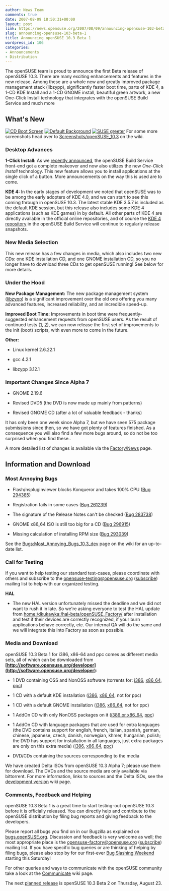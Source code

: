 ```yaml
---
author: News Team
comments: true
date: 2007-08-09 18:50:31+00:00
layout: post
link: https://news.opensuse.org/2007/08/09/announcing-opensuse-103-beta-1/
slug: announcing-opensuse-103-beta-1
title: Announcing openSUSE 10.3 Beta 1
wordpress_id: 106
categories:
- Announcements
- Distribution
---
```


The openSUSE team is proud to announce the first Beta release of openSUSE 10.3. There are many exciting enhancements and features in the new release. Among these are a whole new and greatly improved package management stack (libzypp), significantly faster boot time, parts of KDE 4, a 1-CD KDE Install and a 1-CD GNOME install, beautiful green artwork, a new One-Click Install technology that integrates with the openSUSE Build Service and much more


## What's New




[![CD Boot Screen](//news.opensuse.org/wp-content/uploads/2007/08/103_cdboot_thumb.jpg)](//news.opensuse.org/wp-content/uploads/2007/08/103_cdboot.png)  [![Default Background](//news.opensuse.org/wp-content/uploads/2007/08/background_thumb.jpg)](//news.opensuse.org/wp-content/uploads/2007/08/background.png) [![SUSE greeter](//news.opensuse.org/wp-content/uploads/2007/08/susegreeter_thumb.jpg)](//news.opensuse.org/wp-content/uploads/2007/08/susegreeter.png)
For some more screenshots head over to [Screenshots/openSUSE_10.3](http://en.opensuse.org/Screenshots/openSUSE_10.3) on the wiki.


### Desktop Advances


**1-Click Install:** As we [recently announced](//news.opensuse.org/?p=102), the openSUSE Build Service front-end got a complete makeover and now also utilizes the new _One-Click Install_ technology. This new feature allows you to install applications at the single click of a button. More announcements on the way this is used are to come.

**KDE 4:** In the early stages of development we noted that openSUSE was to be among the early adopters of KDE 4.0, and we can start to see this coming through in openSUSE 10.3. The latest stable KDE 3.5.7 is included as the default KDE session, but this release also includes some KDE 4 applications (such as KDE games) in by default. All other parts of KDE 4 are directly available in the official online repositories, and of course the [KDE 4 repository](http://opensuse.org/KDE4) in the openSUSE Build Service will continue to regularly release snapshots.


### New Media Selection


This new release has a few changes in media, which also includes two new CDs: one KDE installation CD, and one GNOME installation CD, so you no longer have to download three CDs to get openSUSE running! See below for more details.

<!-- more -->


### Under the Hood


**New Package Management:** The new package management system ([libzypp](http://opensuse.org/Libzypp)) is a significant improvement over the old one offering you many advanced features, increased reliability, and an incredible speed-up.

**Improved Boot Time:** Improvements in boot time were frequently-suggested enhancement requests from openSUSE users. As the result of continued tests ([1](http://opensuse.org/Boottime), [2](http://opensuse.org)), we can now release the first set of improvements to the init (boot) scripts, with even more to come in the future.

**Other:**



	
  * Linux kernel 2.6.22.1

	
  * gcc 4.2.1

	
  * libzypp 3.12.1




### Important Changes Since Alpha 7





	
  * GNOME 2.19.6

	
  * Revised DVD5 (the DVD is now made up mainly from patterns)

	
  * Revised GNOME CD (after a lot of valuable feedback - thanks)


It has only been one week since Alpha 7, but we have seen 575 package submissions since then, so we have got plenty of features finished. As a consequence you will also find a few more bugs around, so do not be too surprised when you find these..

A more detailed list of changes is available via the [Factory/News](http://opensuse.org/Factory/News) page.


## Information and Download




### Most Annoying Bugs





	
  * Flash/nspluginviewer blocks Konqueror and takes 100% CPU ([Bug 294385](https://bugzilla.novell.com/show_bug.cgi?id=294385))

	
  * Registration fails in some cases ([Bug 261239](https://bugzilla.novell.com/show_bug.cgi?id=261239))

	
  * The signature of the Release Notes can't be checked ([Bug 283738](https://bugzilla.novell.com/show_bug.cgi?id=283738))

	
  * GNOME x86_64 ISO is still too big for a CD ([Bug 296915](https://bugzilla.novell.com/show_bug.cgi?id=296915))

	
  * Missing calculation of installing RPM size ([Bug 293039](https://bugzilla.novell.com/show_bug.cgi?id=293039))


See the [Bugs:Most_Annoying_Bugs_10.3_dev](http://en.opensuse.org/Bugs:Most_Annoying_Bugs_10.3_dev) page on the wiki for an up-to-date list.


### Call for Testing


If you want to help testing our standard test-cases, please coordinate with others and subscribe to the [opensuse-testing@opensuse.org](mailto:opensuse-testing@opensuse.org) ([subscribe](mailto:opensuse-testing+subscribe@opensuse.org)) mailing list to help with our organized testing.

**HAL**



	
  * The new HAL version unfortunately missed the deadline and we did not want to rush it in late. So we're asking everyone to test the HAL update from [home:/dkukawka:/hal-beta/openSUSE_Factory/](http://download.opensuse.org/repositories/home:/dkukawka:/hal-beta/openSUSE_Factory/) after installation and test if their devices are correctly recognized, if your  burn applications behave correctly, etc. Our internal QA will do the same and we will integrate this into Factory as soon as possible.




### Media and Download


openSUSE 10.3 Beta 1 for i386, x86-64 and ppc comes as different media sets, all of which can be downloaded from **[http://software.opensuse.org/developer](http://software.opensuse.org/developer)**:



	
  * 1 DVD containing OSS and NonOSS software (torrents for: [i386](http://download.opensuse.org/distribution/10.3-Beta1/iso/torrent/openSUSE-10.3-Beta1-DVD-i386.torrent), [x86_64](http://download.opensuse.org/distribution/10.3-Beta1/iso/torrent/openSUSE-10.3-Beta1-DVD-x86_64.torrent), [ppc](http://download.opensuse.org/distribution/10.3-Beta1/iso/torrent/openSUSE-10.3-Beta1-DVD-ppc.torrent))

	
  * 1 CD with a default KDE installation ([i386](http://download.opensuse.org/distribution/10.3-Beta1/iso/cd/openSUSE-10.3-Beta1-KDE-i386.iso), [x86_64](http://download.opensuse.org/distribution/10.3-Beta1/iso/cd/openSUSE-10.3-Beta1-KDE-x86_64.iso), not for ppc)

	
  * 1 CD with a default GNOME installation ([i386](http://download.opensuse.org/distribution/10.3-Beta1/iso/cd/openSUSE-10.3-Beta1-GNOME-i386.iso), [x86_64](http://download.opensuse.org/distribution/10.3-Beta1/iso/cd/openSUSE-10.3-Beta1-GNOME-x86_64.iso), not for ppc)

	
  * 1 AddOn CD with only NonOSS packages on it ([i386 or x86_64](http://download.opensuse.org/distribution/10.3-Beta1/iso/cd/openSUSE-10.3-Beta1-Addon-NonOSS-BiArch.iso), [ppc](http://download.opensuse.org/distribution/10.3-Beta1/iso/cd/openSUSE-10.3-Beta1-Addon-NonOSS-ppc.iso))

	
  * 1 AddOn CD with language packages that are used for extra languages (the DVD contains support for english, french, italian, spanish, german, chinese, japanese, czech, danish, norwegian, khmer, hungarian, polish; the DVD has support for installation in all languages, just extra packages are only on this extra media) ([i386](http://download.opensuse.org/distribution/10.3-Beta1/iso/cd/openSUSE-10.3-Beta1-Addon-Lang-i386.iso), [x86_64](http://download.opensuse.org/distribution/10.3-Beta1/iso/cd/openSUSE-10.3-Beta1-Addon-Lang-x86_64.iso), [ppc](http://download.opensuse.org/distribution/10.3-Beta1/iso/cd/openSUSE-10.3-Beta1-Addon-Lang-ppc.iso))

	
  * DVD/CDs containing the sources corresponding to the media


We have created Delta ISOs from openSUSE 10.3 Alpha 7; please use them for download. The DVDs and the source media are only available via bittorrent. For more information, links to sources and the Delta ISOs, see the [development version](http://opensuse.org/Development_Version) wiki page.


### Comments, Feedback and Helping


openSUSE 10.3 Beta 1 is a great time to start testing-out openSUSE 10.3 before it is officially released. You can directly help and contribute to the openSUSE distribution by filing bug reports and giving feedback to the developers.

Please report all bugs you find on in our Bugzilla as explained on [bugs.openSUSE.org](http://bugs.opensuse.org/). Discussion and feedback is very welcome as well; the most appropriate place is the [opensuse-factory@opensuse.org](mailto:opensuse-factory@opensuse.org) ([subscribe](mailto:opensuse-factory+subscribe@opensuse.org)) mailing list. If you have specific bug queries or are thinking of helping by filing bugs, please also stop by for our first-ever [Bug Slashing Weekend](http://en.opensuse.org/Bug_Slashing) starting this Saturday!

For other queries and ways to communicate with the openSUSE community take a look at the [Communicate](http://opensuse.org/Communicate) wiki page.

The next [planned release](http://en.opensuse.org/Roadmap/10.3) is openSUSE 10.3 Beta 2 on Thursday, August 23.
